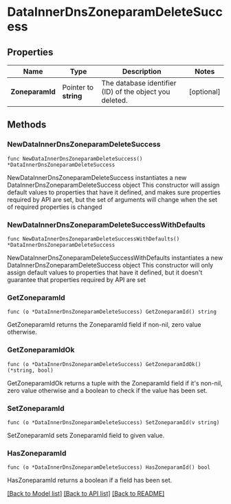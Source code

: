 # DataInnerDnsZoneparamDeleteSuccess

## Properties

Name | Type | Description | Notes
------------ | ------------- | ------------- | -------------
**ZoneparamId** | Pointer to **string** | The database identifier (ID) of the object you deleted. | [optional] 

## Methods

### NewDataInnerDnsZoneparamDeleteSuccess

`func NewDataInnerDnsZoneparamDeleteSuccess() *DataInnerDnsZoneparamDeleteSuccess`

NewDataInnerDnsZoneparamDeleteSuccess instantiates a new DataInnerDnsZoneparamDeleteSuccess object
This constructor will assign default values to properties that have it defined,
and makes sure properties required by API are set, but the set of arguments
will change when the set of required properties is changed

### NewDataInnerDnsZoneparamDeleteSuccessWithDefaults

`func NewDataInnerDnsZoneparamDeleteSuccessWithDefaults() *DataInnerDnsZoneparamDeleteSuccess`

NewDataInnerDnsZoneparamDeleteSuccessWithDefaults instantiates a new DataInnerDnsZoneparamDeleteSuccess object
This constructor will only assign default values to properties that have it defined,
but it doesn't guarantee that properties required by API are set

### GetZoneparamId

`func (o *DataInnerDnsZoneparamDeleteSuccess) GetZoneparamId() string`

GetZoneparamId returns the ZoneparamId field if non-nil, zero value otherwise.

### GetZoneparamIdOk

`func (o *DataInnerDnsZoneparamDeleteSuccess) GetZoneparamIdOk() (*string, bool)`

GetZoneparamIdOk returns a tuple with the ZoneparamId field if it's non-nil, zero value otherwise
and a boolean to check if the value has been set.

### SetZoneparamId

`func (o *DataInnerDnsZoneparamDeleteSuccess) SetZoneparamId(v string)`

SetZoneparamId sets ZoneparamId field to given value.

### HasZoneparamId

`func (o *DataInnerDnsZoneparamDeleteSuccess) HasZoneparamId() bool`

HasZoneparamId returns a boolean if a field has been set.


[[Back to Model list]](../README.md#documentation-for-models) [[Back to API list]](../README.md#documentation-for-api-endpoints) [[Back to README]](../README.md)



